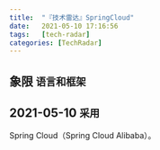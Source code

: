 ```yaml
---
title:  "『技术雷达』SpringCloud"
date:   2021-05-10 17:16:56
tags:   [tech-radar]
categories: [TechRadar]
---
```


## 象限 `语言和框架`

## 2021-05-10 `采用`

Spring Cloud（Spring Cloud Alibaba）。